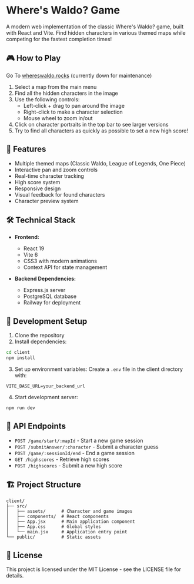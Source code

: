 # Where's Waldo? Game

A modern web implementation of the classic Where's Waldo? game, built with React and Vite. Find hidden characters in various themed maps while competing for the fastest completion times!

## 🎮 How to Play
Go To [whereswaldo.rocks](https://whereswaldo.rocks) (currently down for maintenance)
1. Select a map from the main menu
2. Find all the hidden characters in the image
3. Use the following controls:
   - Left-click + drag to pan around the image
   - Right-click to make a character selection
   - Mouse wheel to zoom in/out
4. Click on character portraits in the top bar to see larger versions
5. Try to find all characters as quickly as possible to set a new high score!

## 🚀 Features

- Multiple themed maps (Classic Waldo, League of Legends, One Piece)
- Interactive pan and zoom controls
- Real-time character tracking
- High score system
- Responsive design
- Visual feedback for found characters
- Character preview system

## 🛠️ Technical Stack

- **Frontend:**
  - React 19
  - Vite 6
  - CSS3 with modern animations
  - Context API for state management

- **Backend Dependencies:**
  - Express.js server
  - PostgreSQL database
  - Railway for deployment

## 🔧 Development Setup

1. Clone the repository
2. Install dependencies:
```bash
cd client
npm install
```

3. Set up environment variables:
Create a `.env` file in the client directory with:
```
VITE_BASE_URL=your_backend_url
```

4. Start development server:
```bash
npm run dev
```

## 📝 API Endpoints

- `POST /game/start/:mapId` - Start a new game session
- `POST /submitAnswer/:character` - Submit a character guess
- `POST /game/:sessionId/end` - End a game session
- `GET /highscores` - Retrieve high scores
- `POST /highscores` - Submit a new high score

## 🏗️ Project Structure

```
client/
├── src/
│   ├── assets/      # Character and game images
│   ├── components/  # React components
│   ├── App.jsx      # Main application component
│   ├── App.css      # Global styles
│   └── main.jsx     # Application entry point
└── public/          # Static assets
```



## 📜 License

This project is licensed under the MIT License - see the LICENSE file for details.



